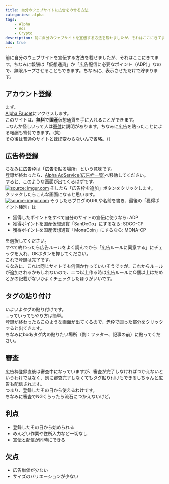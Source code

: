 ```yaml
---
title: 自分のウェブサイトに広告をのせる方法
categories: alpha
tags: 
    - Alpha
    - Ads
    - Crypto
description: 前に自分のウェブサイトを宣伝する方法を載せましたが、それはここにきてます。ちなみに報酬は「仮想通貨」か「広告配信に必要なポイント（ADP）」なので、無限ループさせることもできます。ちなみに、表示させただけで貯まります。
ads: true
---
```

<div class="adservice-pc"></div>
前に自分のウェブサイトを宣伝する方法を載せましたが、それはここにきてます。ちなみに報酬は「仮想通貨」か「広告配信に必要なポイント（ADP）」なので、無限ループさせることもできます。ちなみに、表示させただけで貯まります。<br>

<h2>アカウント登録</h2>
まず、<br>
<a href="https://alpha.information-portal.net/index.php?a=1951">Alpha Faucet</a>にアクセスします。<br>
このサイトは、<b>無料</b>で<b>国産</b>仮想通貨を手に入れることができます。<br>
...なんか怪しいって人は<a href="https://linuxcodevserver.github.io/donate/">寄付</a>に説明があります。ちなみに広告を貼ったことによる報酬も寄付できます。(笑)<br>
その後は普通のサイトとほぼ変わらないんで省略。（）<br>
<h2>広告枠登録</h2>
ちなみに広告枠は「広告を貼る場所」という意味です。<br>
登録が終わったら、<a href="https://aas.information-portal.net/configptn.php">Alpha AdService(広告枠一覧)</a>へ移動してください。<br>
すると、このような画面が出てくるはずです。<br>
<a href="https://imgur.com/a3GFVb6"><img src="https://i.imgur.com/a3GFVb6.png" title="source: imgur.com" /></a>
そしたら「広告枠を追加」ボタンをクリックします。<br>
クリックしたらこんな画面になると思います。<br>
<a href="https://imgur.com/L2kSN3A"><img src="https://i.imgur.com/L2kSN3A.png" title="source: imgur.com" /></a>
そうしたらブログのURLや名前を書き、最後の「獲得ポイント種別」は<br>
<ul>
  <li>獲得したポイントをすべて自分のサイトの宣伝に使うなら: ADP</li>
  <li>獲得ポイントを国産仮想通貨「SanDeGo」にするなら: SDGO-CP</li>
  <li>獲得ポイントを国産仮想通貨「MonaCoin」にするなら: MONA-CP</li>
</ul>
を選択してください。<br>
すべて終わったら広告ルールをよく読んでから「広告ルールに同意する」にチェックを入れ、OKボタンを押してください。<br>
これで登録は完了です。<br>
ちなみに、これは同じサイトでも何個か作っていいそうですが、これからルールが追加されるかもしれないので、二つ以上作る時は広告ルールに○個以上はだめとかの記載がないかよくチェックしたほうがいいです。<br>
<h2>タグの貼り付け</h2>
いよいよタグの貼り付けです。<br>
...っていってもやり方は簡単。<br>
登録が終わったらこのような画面が出てくるので、赤枠で囲った部分をクリックすると出てきます。<br>
ちなみにbodyタグ内の貼りたい場所（例：フッター、記事の前）に貼ってください。<br>
<h2>審査</h2>
広告枠登録直後は審査中になっていますが、審査が完了しなければつかえないというわけではなく、別に審査完了しなくてもタグ貼り付けもできるしちゃんと広告も配信されます。<br>
つまり、登録したその日から使えるわけです。<br>
ちなみに審査でNGくらったら流石につかえないけど。<br>
<h2>利点</h2>
<ul>
  <li>登録したその日から始められる</li>
  <li>めんどい作業や住所入力など一切なし</li>
  <li>宣伝と配信が同時にできる</li>
</ul>
<h2>欠点</h2>
<ul>
  <li>広告単価が少ない</li>
  <li>サイズのバリエーションが少ない</li>
</ul>
<div class="adservice-pc adservice-sp"></div>